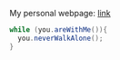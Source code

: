 My personal webpage: [link](https://amirparsa-sal.github.io)

```Java
while (you.areWithMe()){
  you.neverWalkAlone();
}
```
